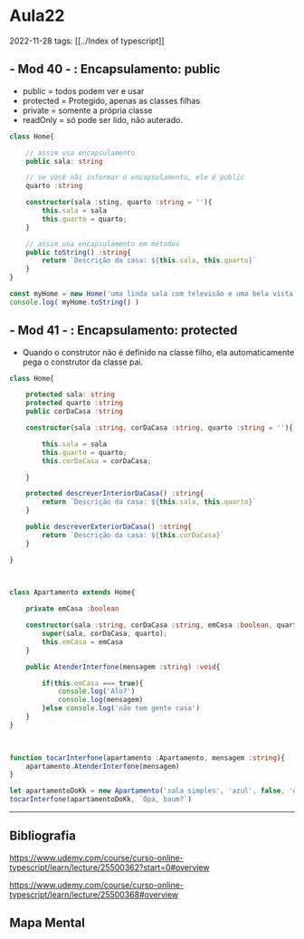 # Aula22
2022-11-28
tags: [[../Index of typescript]]

## - Mod 40 - : Encapsulamento: public

* public = todos podem ver e usar
* protected = Protegido, apenas as classes filhas
* private = somente a própria classe
* readOnly = só pode ser lido, não auterado.

~~~ts
class Home{

	// assim usa encapsulamento
	public sala: string

	// se você nãi informar o encapsulamento, ele é public
	quarto :string

	constructor(sala :sting, quarto :string = ''){
		this.sala = sala
		this.quarto = quarto;
	}

	// assim usa encapsulamento em métodos
	public toString() :string{
		return `Descrição da casa: ${this.sala, this.quarto}`
	}
}

const myHome = new Home('uma linda sala com televisão e uma bela vista')
console.log( myHome.toString() )
~~~

## - Mod 41 - : Encapsulamento: protected

* Quando o construtor não é definido na classe filho, ela automaticamente pega o construtor da classe pai.

~~~ts
class Home{

    protected sala: string
    protected quarto :string
    public corDaCasa :string

    constructor(sala :string, corDaCasa :string, quarto :string = ''){

        this.sala = sala
        this.quarto = quarto;
        this.corDaCasa = corDaCasa;

    }

    protected descreverInteriorDaCasa() :string{
        return `Descrição da casa: ${this.sala, this.quarto}`
    }

    public descreverExteriorDaCasa() :string{
        return `Descrição da casa: ${this.corDaCasa}`
    }

}

  

class Apartamento extends Home{

    private emCasa :boolean

    constructor(sala :string, corDaCasa :string, emCasa :boolean, quarto :string = ''){
        super(sala, corDaCasa, quarto);
        this.emCasa = emCasa
    }

    public AtenderInterfone(mensagem :string) :void{

        if(this.emCasa === true){
            console.log('Alo?')
            console.log(mensagem)
        }else console.log('não tem gente casa')
    }
}

  

function tocarInterfone(apartamento :Apartamento, mensagem :string){
    apartamento.AtenderInterfone(mensagem)
}

let apartamentoDoKk = new Apartamento('sala simples', 'azul', false, 'quarto simples')
tocarInterfone(apartamentoDoKk, `Opa, baum?`)

~~~

-----------------------------------------------
## Bibliografia

https://www.udemy.com/course/curso-online-typescript/learn/lecture/25500362?start=0#overview

https://www.udemy.com/course/curso-online-typescript/learn/lecture/25500368#overview

## Mapa Mental